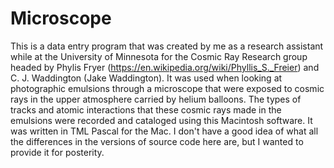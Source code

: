 # Microscope
This is a data entry program that was created by me as a research assistant while at the University of Minnesota for the Cosmic Ray Research group headed by Phylis Fryer (https://en.wikipedia.org/wiki/Phyllis_S._Freier) and C. J. Waddington (Jake Waddington). It was used when looking at photographic emulsions through a microscope that were exposed to cosmic rays in the upper atmosphere carried by helium balloons. The types of tracks and atomic interactions that these cosmic rays made in the emulsions were recorded and cataloged using this Macintosh software. It was written in TML Pascal for the Mac. I don't have a good idea of what all the differences in the versions of source code here are, but I wanted to provide it for posterity.

